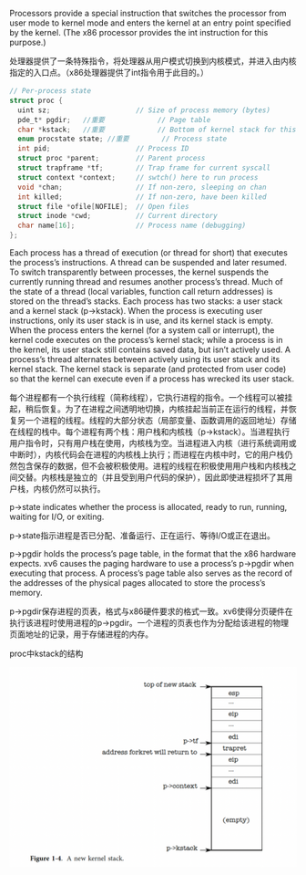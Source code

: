 Processors provide a special instruction that switches the processor from user mode to kernel mode and enters the kernel at an entry point specified by the kernel. (The x86 processor provides the int instruction for this purpose.)

处理器提供了一条特殊指令，将处理器从用户模式切换到内核模式，并进入由内核指定的入口点。（x86处理器提供了int指令用于此目的。）

```c
// Per-process state
struct proc {
  uint sz;                     // Size of process memory (bytes)
  pde_t* pgdir;   //重要             // Page table
  char *kstack;   //重要             // Bottom of kernel stack for this process
  enum procstate state; //重要        // Process state
  int pid;                     // Process ID
  struct proc *parent;         // Parent process
  struct trapframe *tf;        // Trap frame for current syscall
  struct context *context;     // swtch() here to run process
  void *chan;                  // If non-zero, sleeping on chan
  int killed;                  // If non-zero, have been killed
  struct file *ofile[NOFILE];  // Open files
  struct inode *cwd;           // Current directory
  char name[16];               // Process name (debugging)
};
```

Each process has a thread of execution (or thread for short) that executes the process’s instructions. A thread can be suspended and later resumed. To switch transparently between processes, the kernel suspends the currently running thread and resumes another process’s thread. Much of the state of a thread (local variables, function call return addresses) is stored on the thread’s stacks. Each process has two stacks: a user stack and a kernel stack (p->kstack). When the process is executing user instructions, only its user stack is in use, and its kernel stack is empty. When the process enters the kernel (for a system call or interrupt), the kernel code executes on the process’s kernel stack; while a process is in the kernel, its user stack still contains saved data, but isn’t actively used. A process’s thread alternates between actively using its user stack and its kernel stack. The kernel stack is separate (and protected from user code) so that the kernel can execute even if a process has wrecked its user stack.

每个进程都有一个执行线程（简称线程），它执行进程的指令。一个线程可以被挂起，稍后恢复。为了在进程之间透明地切换，内核挂起当前正在运行的线程，并恢复另一个进程的线程。线程的大部分状态（局部变量、函数调用的返回地址）存储在线程的栈中。每个进程有两个栈：用户栈和内核栈（p->kstack）。当进程执行用户指令时，只有用户栈在使用，内核栈为空。当进程进入内核（进行系统调用或中断时），内核代码会在进程的内核栈上执行；而进程在内核中时，它的用户栈仍然包含保存的数据，但不会被积极使用。进程的线程在积极使用用户栈和内核栈之间交替。内核栈是独立的（并且受到用户代码的保护），因此即使进程损坏了其用户栈，内核仍然可以执行。

p->state indicates whether the process is allocated, ready to run, running, waiting for I/O, or exiting.

p->state指示进程是否已分配、准备运行、正在运行、等待I/O或正在退出。

p->pgdir holds the process’s page table, in the format that the x86 hardware expects. xv6 causes the paging hardware to use a process’s p->pgdir when executing that process. A process’s page table also serves as the record of the addresses of the physical pages allocated to store the process’s memory.

p->pgdir保存进程的页表，格式与x86硬件要求的格式一致。xv6使得分页硬件在执行该进程时使用进程的p->pgdir。一个进程的页表也作为分配给该进程的物理页面地址的记录，用于存储进程的内存。

proc中kstack的结构

![](/static/images/2501/p019.png)
